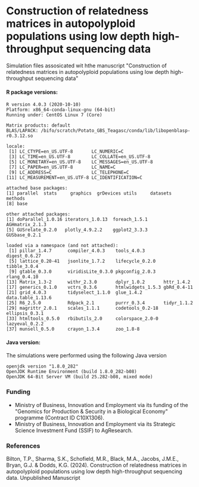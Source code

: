 # Construction of relatedness matrices in autopolyploid populations using low depth high-throughput sequencing data

Simulation files assosicated wit hthe manuscript "Construction of relatedness matrices in autopolyploid populations using low depth high-throughput sequencing data"

#### R package versions:

```
R version 4.0.3 (2020-10-10)
Platform: x86_64-conda-linux-gnu (64-bit)
Running under: CentOS Linux 7 (Core)

Matrix products: default
BLAS/LAPACK: /bifo/scratch/Potato_GBS_Teagasc/conda/lib/libopenblasp-r0.3.12.so

locale:
 [1] LC_CTYPE=en_US.UTF-8       LC_NUMERIC=C
 [3] LC_TIME=en_US.UTF-8        LC_COLLATE=en_US.UTF-8
 [5] LC_MONETARY=en_US.UTF-8    LC_MESSAGES=en_US.UTF-8
 [7] LC_PAPER=en_US.UTF-8       LC_NAME=C
 [9] LC_ADDRESS=C               LC_TELEPHONE=C
[11] LC_MEASUREMENT=en_US.UTF-8 LC_IDENTIFICATION=C

attached base packages:
[1] parallel  stats     graphics  grDevices utils     datasets  methods
[8] base

other attached packages:
[1] doParallel_1.0.16 iterators_1.0.13  foreach_1.5.1     AGHmatrix_2.1.3
[5] GUSrelate_0.2.0   plotly_4.9.2.2    ggplot2_3.3.3     GUSbase_0.2.1

loaded via a namespace (and not attached):
 [1] pillar_1.4.7      compiler_4.0.3    tools_4.0.3       digest_0.6.27
 [5] lattice_0.20-41   jsonlite_1.7.2    lifecycle_0.2.0   tibble_3.0.4
 [9] gtable_0.3.0      viridisLite_0.3.0 pkgconfig_2.0.3   rlang_0.4.10
[13] Matrix_1.3-2      withr_2.3.0       dplyr_1.0.2       httr_1.4.2
[17] generics_0.1.0    vctrs_0.3.6       htmlwidgets_1.5.3 gbRd_0.4-11
[21] grid_4.0.3        tidyselect_1.1.0  glue_1.4.2        data.table_1.13.6
[25] R6_2.5.0          Rdpack_2.1        purrr_0.3.4       tidyr_1.1.2
[29] magrittr_2.0.1    scales_1.1.1      codetools_0.2-18  ellipsis_0.3.1
[33] htmltools_0.5.0   rbibutils_2.0     colorspace_2.0-0  lazyeval_0.2.2
[37] munsell_0.5.0     crayon_1.3.4      zoo_1.8-8
```

#### Java version:

The simulations were performed using the following Java version

```
openjdk version "1.8.0_282"
OpenJDK Runtime Environment (build 1.8.0_282-b08)
OpenJDK 64-Bit Server VM (build 25.282-b08, mixed mode)
```

### Funding

- Ministry of Business, Innovation and Employment via its funding of the "Genomics for Production & Security in a Biological Economy" programme (Contract ID C10X1306).
- Ministry of Business, Innovation and Employment via its Strategic Science Investment Fund (SSIF) to AgResearch.

### References

Bilton, T.P., Sharma, S.K., Schofield, M.R., Black, M.A., Jacobs, J.M.E., Bryan, G.J. \& Dodds, K.G. (2024). Construction of relatedness matrices in autopolyploid populations using low depth high-throughput sequencing data. Unpublished Manuscript
